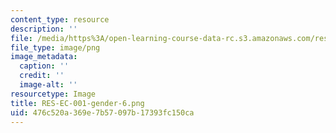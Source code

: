 ```yaml
---
content_type: resource
description: ''
file: /media/https%3A/open-learning-course-data-rc.s3.amazonaws.com/res-ec-001-exploring-fairness-in-machine-learning-for-international-development-spring-2020/476c520a369e7b57097b17393fc150ca_RES-EC-001-gender-6.png
file_type: image/png
image_metadata:
  caption: ''
  credit: ''
  image-alt: ''
resourcetype: Image
title: RES-EC-001-gender-6.png
uid: 476c520a-369e-7b57-097b-17393fc150ca
---
```

